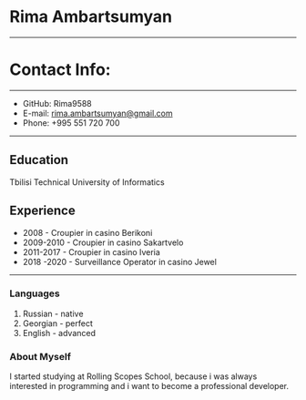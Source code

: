 # Rima Ambartsumyan
*****
# Contact Info:
*****
- GitHub: Rima9588
- E-mail: rima.ambartsumyan@gmail.com
- Phone: +995 551 720 700
*****
## Education

Tbilisi Technical University of Informatics

## Experience
* 2008 - Croupier in casino Berikoni
* 2009-2010 - Croupier in casino Sakartvelo
* 2011-2017 - Croupier in casino Iveria
* 2018 -2020 - Surveillance Operator in casino Jewel
*****

### Languages
1. Russian - native
2. Georgian - perfect
3. English - advanced

### About Myself
I started studying at Rolling Scopes School, because i was always interested in programming and i want to become a  professional developer.
